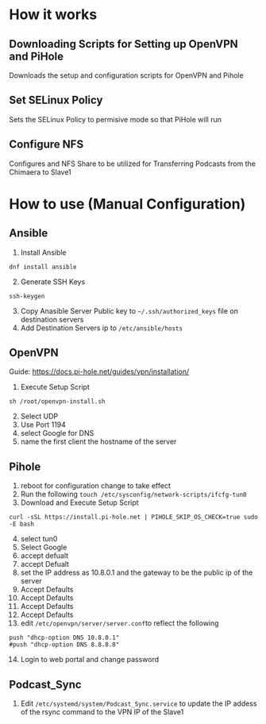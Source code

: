 # How it works
## Downloading Scripts for Setting up OpenVPN and PiHole
Downloads the setup and configuration scripts for OpenVPN and Pihole

## Set SELinux Policy
Sets the SELinux Policy to permisive mode so that PiHole will run

## Configure NFS
Configures and NFS Share to be utilized for Transferring Podcasts from the Chimaera to Slave1

# How to use (Manual Configuration)
## Ansible
1. Install Ansible
```
dnf install ansible
```
2. Generate SSH Keys
```
ssh-keygen
```
3. Copy Anasible Server Public key to `~/.ssh/authorized_keys` file on destination servers
4. Add Destination Servers ip to `/etc/ansible/hosts`

## OpenVPN
Guide: https://docs.pi-hole.net/guides/vpn/installation/
1. Execute Setup Script
```
sh /root/openvpn-install.sh
```
2. Select UDP
3. Use Port 1194
4. select Google for DNS
5. name the first client the hostname of the server

## Pihole
1. reboot for configuration change to take effect
2. Run the following `touch /etc/sysconfig/network-scripts/ifcfg-tun0`
3. Download and Execute Setup Script
```
curl -sSL https://install.pi-hole.net | PIHOLE_SKIP_OS_CHECK=true sudo -E bash
```
4. select tun0
5. Select Google
6. accept defualt
7. accept Defualt
8. set the IP address as 10.8.0.1 and the gateway to be the public ip of the server
9. Accept Defaults
10. Accept Defaults
11. Accept Defaults
12. Accept Defaults
13. edit `/etc/openvpn/server/server.conf`to reflect the following
```
push "dhcp-option DNS 10.8.0.1"
#push "dhcp-option DNS 8.8.8.8"
```
14. Login to web portal and change password

## Podcast_Sync
1. Edit `/etc/systemd/system/Podcast_Sync.service` to update the IP addess of the rsync command to the VPN IP of the Slave1